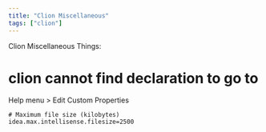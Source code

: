 ```yaml
---
title: "Clion Miscellaneous"
tags: ["clion"]
---
```

Clion Miscellaneous Things:

# clion cannot find declaration to go to
Help menu > Edit Custom Properties
```shell
# Maximum file size (kilobytes)
idea.max.intellisense.filesize=2500
```

<!--more-->
